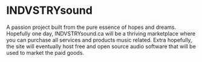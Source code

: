# INDVSTRYsound
A passion project built from the pure essence of hopes and dreams.
Hopefully one day, INDVSTRYsound.ca will be a thriving marketplace where you can purchase all services and products music related.
Extra hopefully, the site will eventually host free and open source audio software that will be used to market the paid goods.
